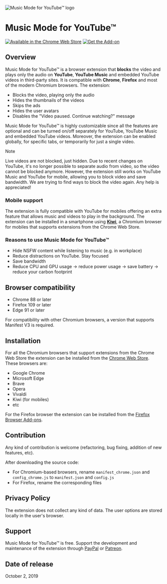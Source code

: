 
![Music Mode for YouTube™ logo](./readme_logo.svg) 
# Music Mode for YouTube™
[![Available in the Chrome Web Store](./chrome_badge.png)](https://chromewebstore.google.com/detail/music-mode-for-youtube/abbpaepbpakcpipajigmlpnhlnbennna) [![Get the Add-on](./firefox_badge.webp)](https://addons.mozilla.org/en/firefox/addon/music-mode-for-youtube/)
## Overview
Music Mode for YouTube™ is a browser extension that **blocks** the video and plays only the audio on **YouTube**, **YouTube Music** and embedded YouTube videos in third-party sites. It is compatible with **Chrome**, **Firefox** and most of the modern Chromium browsers. The extension:
- Blocks the video, playing only the audio
- Hides the thumbnails of the videos
- Skips the ads 
- Hides the user avatars 
- Disables the "Video paused. Continue watching?" message

Music Mode for YouTube™ is highly customizable since all the features are optional and can be turned on/off separately for YouTube, YouTube Music and embedded YouTube videos.
Moreover, the extension can be enabled globally, for specific tabs, or temporarily for just a single video.

> [!NOTE]
> Live videos are not blocked, just hidden.
> Due to recent changes on YouTube, it's no longer possible to separate audio from video, so the video cannot be blocked anymore. However, the extension still works on YouTube Music and YouTube for mobile, allowing you to block video and save bandwidth. We are trying to find ways to block the video again. Any help is appreciated!

### Mobile support
The extension is fully compatible with YouTube for mobiles offering an extra feature that allows music and videos to play in the background. The extension can be installed in a smartphone using **[Kiwi](https://play.google.com/store/apps/details?id=com.kiwibrowser.browser)**, a Chromium browser for mobiles that supports extensions from the Chrome Web Store.

### Reasons to use Music Mode for YouTube™
- Hide NSFW content while listening to music (e.g. in workplace)
- Reduce distractions on YouTube. Stay focused 
- Save bandwidth
- Reduce CPU and GPU usage → reduce power usage → save battery → reduce your carbon footprint 

## Browser compatibility
- Chrome 88 or later 
- Firefox 109 or later
- Edge 91 or later

For compatibility with other Chromium browsers, a version that supports Manifest V3 is required.

## Installation
For all the Chromium browsers that support extensions from the Chrome Web Store the extension can be installed from the [Chrome Web Store](https://chromewebstore.google.com/detail/music-mode-for-youtube/abbpaepbpakcpipajigmlpnhlnbennna). These browsers are:
- Google Chrome
- Microsoft Edge 
- Brave
- Opera
- Vivaldi
- Kiwi (for mobiles)
- etc

For the Firefox browser the extension can be installed from the [Firefox Browser Add-ons](https://addons.mozilla.org/en/firefox/addon/music-mode-for-youtube/).

## Contribution
Any kind of contribution is welcome (refactoring, bug fixing, addition of new features, etc).

After downloading the source code: 
- For Chromium-based browsers, rename `manifest_chrome.json` and `config_chrome.js` to `manifest.json` and `config.js`
- For Firefox, rename the corresponding files

## Privacy Policy
The extension does not collect any kind of data. The user options are stored locally in the user's browser.

## Support 
Music Mode for YouTube™ is free. Support the development and maintenance of the extension through [PayPal](https://www.paypal.com/donate?hosted_button_id=V2EHRNX8RBTX2) or [Patreon](https://www.patreon.com/bePatron?u=67620554).

## Date of release
October 2, 2019
